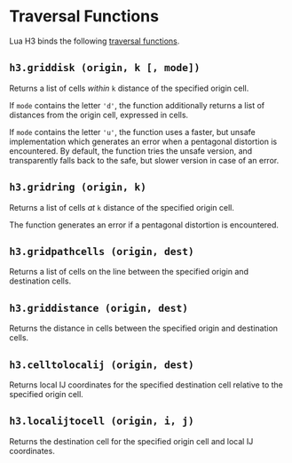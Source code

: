 # Traversal Functions

Lua H3 binds the following [traversal functions](https://h3geo.org/docs/api/traversal).


## `h3.griddisk (origin, k [, mode])`

Returns a list of cells _within_ `k` distance of the specified origin cell.

If `mode` contains the letter `'d'`, the function additionally returns a list of distances from
the origin cell, expressed in cells.

If `mode` contains the letter `'u'`, the function uses a faster, but unsafe implementation
which generates an error when a pentagonal distortion is encountered. By default, the function
tries the unsafe version, and transparently falls back to the safe, but slower version in case of
an error.


## `h3.gridring (origin, k)`

Returns a list of cells  _at_ `k` distance of the specified origin cell.

The function generates an error if a pentagonal distortion is encountered.


## `h3.gridpathcells (origin, dest)`

Returns a list of cells on the line between the specified origin and destination cells.


## `h3.griddistance (origin, dest)`

Returns the distance in cells between the specified origin and destination cells.


## `h3.celltolocalij (origin, dest)`

Returns local IJ coordinates for the specified destination cell relative to the specified origin
cell.


## `h3.localijtocell (origin, i, j)`

Returns the destination cell for the specified origin cell and local IJ coordinates.
